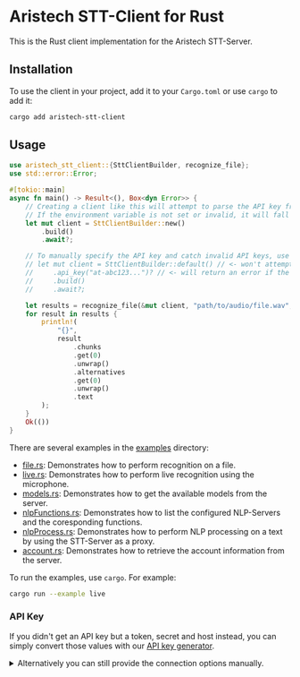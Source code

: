 # Aristech STT-Client for Rust

This is the Rust client implementation for the Aristech STT-Server.

## Installation

To use the client in your project, add it to your `Cargo.toml` or use `cargo` to add it:

```sh
cargo add aristech-stt-client
```

## Usage

```rust
use aristech_stt_client::{SttClientBuilder, recognize_file};
use std::error::Error;

#[tokio::main]
async fn main() -> Result<(), Box<dyn Error>> {
    // Creating a client like this will attempt to parse the API key from the environment variable `ARISTECH_STT_API_KEY`.
    // If the environment variable is not set or invalid, it will fall back to default values.
    let mut client = SttClientBuilder::new()
        .build()
        .await?;

    // To manually specify the API key and catch invalid API keys, use the default builder and the `api_key` method.
    // let mut client = SttClientBuilder::default() // <- won't attempt to parse the API key from the environment variable
    //     .api_key("at-abc123...")? // <- will return an error if the API key is invalid
    //     .build()
    //     .await?;

    let results = recognize_file(&mut client, "path/to/audio/file.wav", None).await?;
    for result in results {
        println!(
            "{}",
            result
                .chunks
                .get(0)
                .unwrap()
                .alternatives
                .get(0)
                .unwrap()
                .text
        );
    }
    Ok(())
}
```

There are several examples in the [examples](https://github.com/aristech-de/stt-clients/blob/main/rust/examples/) directory:

- [file.rs](https://github.com/aristech-de/stt-clients/blob/main/rust/examples/file.rs): Demonstrates how to perform recognition on a file.
- [live.rs](https://github.com/aristech-de/stt-clients/blob/main/rust/examples/live.rs): Demonstrates how to perform live recognition using the microphone.
- [models.rs](https://github.com/aristech-de/stt-clients/blob/main/rust/examples/models.rs): Demonstrates how to get the available models from the server.
- [nlpFunctions.rs](https://github.com/aristech-de/stt-clients/blob/main/rust/examples/nlpFunctions.rs): Demonstrates how to list the configured NLP-Servers and the coresponding functions.
- [nlpProcess.rs](https://github.com/aristech-de/stt-clients/blob/main/rust/examples/nlpProcess.rs): Demonstrates how to perform NLP processing on a text by using the STT-Server as a proxy.
- [account.rs](https://github.com/aristech-de/stt-clients/blob/main/rust/examples/account.rs): Demonstrates how to retrieve the account information from the server.


To run the examples, use `cargo`. For example:

```sh
cargo run --example live
```

### API Key

If you didn't get an API key but a token, secret and host instead, you can simply convert those values with our [API key generator](https://www.aristech.de/api-key-generator/?type=stt).

<details>

<summary>Alternatively you can still provide the connection options manually.</summary>

```rust
use aristech_stt_client::{SttClientBuilder, Auth};

let mut client = SttClientBuilder::default()
    .host("https://stt.example.com:443")?
    .auth(Some(Auth {
        token: "your-token".to_string(),
        secret: "your-secret".to_string(),
    }))
    .build()
    .await?;
```

## Build

To build the library, run:

```bash
cargo build
```